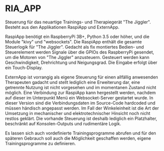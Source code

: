 # RIA_APP

Steuerung für das neuartige Trainings- und 
Therapiegerät "The Jiggler".
Besteht aus den Applikationen RaspiApp und ExternApp.

RaspiApp benötigt ein RaspberryPi 3B+, Python 3.5
oder höher, und die Module "kivy" und "websockets".
Die RaspiApp enthält die gesamte Steuerlogik für "The Jiggler".
Gedacht als fix montiertes Bedien- und Steuerelement
werden Signale über die GPIOs des RaspberryPi gesendet, 
um die Motoren von "The Jiggler" anzusteuern. 
Gesteuert werden kann Geschwindigkeit, Drehrichtung und Neigungsgrad.
Die Eingabe erfolgt über ein Touch-Display.

ExternApp ist vorrangig als eigene Steuerung für einen allfällig
anwesenden Therapeuten gadacht und stellt lediglich
eine Erweiterung dar, eine getrennte Nutzung ist nicht 
vorgesehen und im momentanen Zustand nicht möglich.
Eine Verbindung zur RaspiApp kann hergestellt werden, nachdem auf 
dieser im Unterpunkt Menü ein Websocket-Server gestartet wurde.
In dieser Version sind die Verbindungsdaten im Source-Code
hardcoded und müssen händisch angepasst werden.
Im Fall der Winkeleinheit ist die Art der Umsetzung in mechanischer
und elektrotechnischer Hinsicht noch nicht restlos geklärt. Die
vorhande Steuerung ist deshalb lediglich ein Platzhalter, beschränkt
auf Konsolen-Outputs und rudimentäre Logik.

Es lassen sich auch vordefinierte Trainingsprogramme abrufen und für 
den späteren Gebrauch soll auch die Möglichkeit geschaffen werden,
eigene Trainingsprogramme zu definieren.